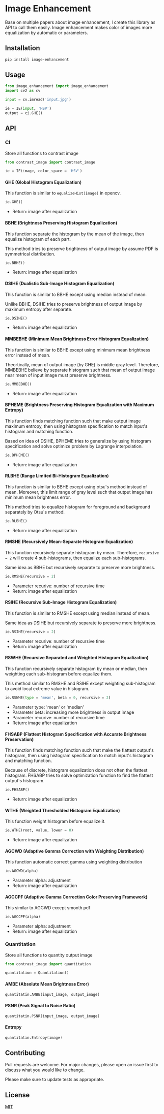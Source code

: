 # Image Enhancement

Base on multiple papers about image enhancement, I create this library as API to call them easily. Image enhancement makes color of images more equalization by automatic or parameters. 

## Installation

```bash
pip install image-enhancement
```

## Usage

```python
from image_enhancement import image_enhancement
import cv2 as cv

input = cv.imread('input.jpg')

ie = IE(input, 'HSV')
output = ci.GHE()
```

## API

### CI

Store all functions to contrast image

```python
from contrast_image import contrast_image

ie = IE(image, color_space = 'HSV')
```

#### GHE (Global Histogram Equalization)

This function is similar to ```equalizeHist(image)``` in opencv.

```python
ie.GHE()
```

- Return: image after equalization

#### BBHE (Brightness Preserving Histogram Equalization)

This function separate the histogram by the mean of the image, then equalize histogram of each part.

This method tries to preserve brightness of output image by assume PDF is symmetrical distribution.

```python
ie.BBHE()
```

- Return: image after equalization

#### DSIHE (Dualistic Sub-Image Histogram Equalization)

This function is similar to BBHE except using median instead of mean.

Unlike BBHE, DSIHE tries to preserve brightness of output image by maximum entropy after separate.

```python
ie.DSIHE()
```

- Return: image after equalization

#### MMBEBHE (Minimum Mean Brightness Error Histogram Equalization)

This function is similar to BBHE except using minimum mean brightness error instead of mean.

Theortically, mean of output image (by GHE) is middle gray level. Therefore, MMBEBHE believe by separate histogram such that mean of output image near mean of input image must preserve brightness.

```python
ie.MMBEBHE()
```

- Return: image after equalization

#### BPHEME (Brightness Preserving Histogram Equalization with Maximum Entropy)

This function finds matching function such that make output image maximum entropy, then using histogram specification to match input's histogram and matching function.

Based on idea of DSIHE, BPHEME tries to generalize by using histogram specification and solve optimize problem by Lagrange interpolation.

```python
ie.BPHEME()
```

- Return: image after equalization

#### RLBHE (Range Limited Bi-Histogram Equalization)

This function is similar to BBHE except using otsu's method instead of mean. Moreover, this limit range of gray level such that output image has minimum mean brightness error.

This method tries to equalize histogram for foreground and background separately by Otsu's method.

```python
ie.RLBHE()
```

- Return: image after equalization

#### RMSHE (Recursively Mean-Separate Histogram Equalization)

This function recursively separate histogram by mean. Therefore, ```recursive = 2``` will create 4 sub-histograms, then equalize each sub-histograms.

Same idea as BBHE but recursively separate to preserve more brightness.

```python
ie.RMSHE(recursive = 2)
```

- Parameter recurive: number of recursive time
- Return: image after equalization

#### RSIHE (Recursive Sub-Image Histogram Equalization)

This function is similar to RMSHE except using median instead of mean.

Same idea as DSIHE but recursively separate to preserve more brightness.

```python
ie.RSIHE(recursive = 2)
```

- Parameter recurive: number of recursive time
- Return: image after equalization

#### RSWHE (Recursive Separated and Weighted Histogram Equalization)

This function recursively separate histogram by mean or median, then weighting each sub-histogram before equalize them.

This method similar to RMSHE and RSIHE except weighting sub-histogram to avoid local extreme value in histogram.

```python
ie.RSWHE(type = 'mean', beta = 0, recursive = 2)
```

- Parameter type: 'mean' or 'median'
- Parameter beta: increasing more brightness in output image
- Parameter recurive: number of recursive time
- Return: image after equalization

#### FHSABP (Flattest Histogram Specification with Accurate Brightness Preservation)

This function finds matching function such that make the flattest output's histogram, then using histogram specification to match input's histogram and matching function.

Because of discrete, histogram equalization does not often the flattest histogram. FHSABP tries to solve optimization function to find the flattest output's histogram.

```python
ie.FHSABP()
```

- Return: image after equalization

#### WTHE (Weighted Thresholded Histogram Equalization)

This function weight histogram before equalize it.

```python
ie.WTHE(root, value, lower = 0)
```

- Return: image after equalization

#### AGCWD (Adaptive Gamma Correction with Weighting Distribution)

This function automatic correct gamma using weighting distribution

```python
ie.AGCWD(alpha)
```

- Parameter alpha: adjustment
- Return: image after equalization

#### AGCCPF (Adaptive Gamma Correction Color Preserving Framework)

This similar to AGCWD except smooth pdf

```python
ie.AGCCPF(alpha)
```

- Parameter alpha: adjustment
- Return: image after equalization

### Quantitation

Store all functions to quantity output image

```python
from contrast_image import quantitation

quantitation = Quantitation()
```

#### AMBE (Absolute Mean Brightness Error)

```python
quantitatin.AMBE(input_image, output_image)
```

#### PSNR (Peak Signal to Noise Ratio)

```python
quantitatin.PSNR(input_image, output_image)
```

#### Entropy

```python
quantitatin.Entropy(image)
```

## Contributing

Pull requests are welcome. For major changes, please open an issue first to discuss what you would like to change.

Please make sure to update tests as appropriate.

## License

[MIT](https://choosealicense.com/licenses/mit/)